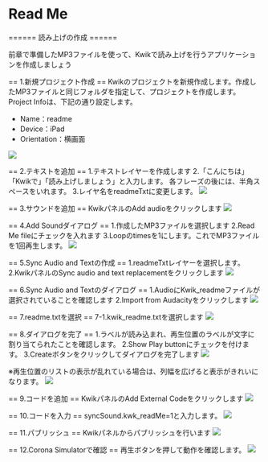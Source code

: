 # Read Me

====== 読み上げの作成 ======

前章で準備したMP3ファイルを使って、Kwikで読み上げを行うアプリケーションを作成しましょう

== 1.新規プロジェクト作成 ==
Kwikのプロジェクトを新規作成します。作成したMP3ファイルと同じフォルダを指定して、プロジェクトを作成します。Project Infoは、下記の通り設定します。
* Name：readme
* Device：iPad
* Orientation：横画面
<img src="./IMG/k2_109.png">


== 2.テキストを追加 ==
1.テキストレイヤーを作成します
2.「こんにちは」「Kwikで」「読み上げしましょう」と入力します。
各フレーズの後には、半角スペースをいれます。
3.レイヤ名をreadmeTxtに変更します。
<img src="./IMG/k2_110.jpg">

== 3.サウンドを追加 ==
KwikパネルのAdd audioをクリックします
<img src="./IMG/k2_111.png">

== 4.Add Soundダイアログ ==
1.作成したMP3ファイルを選択します
2.Read Me fileにチェックを入れます
3.Loopのtimesを1にします。これでMP3ファイルを1回再生します。
<img src="./IMG/k2_112.jpg">

== 5.Sync Audio and Textの作成 ==
1.readmeTxtレイヤーを選択します。
2.KwikパネルのSync audio and text replacementをクリックします
<img src="./IMG/k2_113.png">

== 6.Sync Audio and Textのダイアログ ==
1.AudioにKwik_readmeファイルが選択されていることを確認します
2.Import from Audacityをクリックします
<img src="./IMG/k2_114.png">

== 7.readme.txtを選択 ==
7-1.kwik_readme.txtを選択します
<img src="./../images/k2_115.jpg">

== 8.ダイアログを完了 ==
1.ラベルが読み込まれ、再生位置のラベルが文字に割り当てられたことを確認します。
2.Show Play buttonにチェックを付けます。
3.Createボタンをクリックしてダイアログを完了します
<img src="./IMG/k2_116_0.png">

※再生位置のリストの表示が乱れている場合は、列幅を広げると表示がきれいになります。
<img src="./IMG/k2_116.jpg">

== 9.コードを追加 ==
KwikパネルのAdd External Codeをクリックします
<img src="./../images/k2_118.jpg">

== 10.コードを入力 ==
syncSound.kwk_readMe=1と入力します。
<img src="./../images/k2_119.jpg">

== 11.パブリッシュ ==
Kwikパネルからパブリッシュを行います
<img src="./IMG/k2_117.png">

== 12.Corona Simulatorで確認 ==
再生ボタンを押して動作を確認します。
<img src="./IMG/k2_120.jpg">
